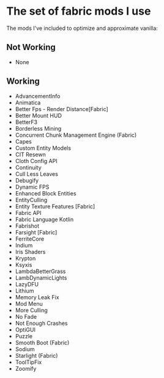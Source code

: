 # The set of fabric mods I use

The mods I've included to optimize and approximate vanilla:

## Not Working

* None

## Working

* AdvancementInfo
* Animatica
* Better Fps - Render Distance[Fabric]
* Better Mount HUD
* BetterF3
* Borderless Mining
* Concurrent Chunk Management Engine (Fabric)
* Capes
* Custom Entity Models
* CIT Resewn
* Cloth Config API
* Continuity
* Cull Less Leaves
* Debugify
* Dynamic FPS
* Enhanced Block Entities
* EntityCulling
* Entity Texture Features [Fabric]
* Fabric API
* Fabric Language Kotlin
* Fabrishot
* Farsight [Fabric]
* FerriteCore
* Indium
* Iris Shaders
* Krypton
* Ksyxis
* LambdaBetterGrass
* LambDynamicLights
* LazyDFU
* Lithium
* Memory Leak Fix
* Mod Menu
* More Culling
* No Fade
* Not Enough Crashes
* OptiGUI
* Puzzle
* Smooth Boot (Fabric)
* Sodium
* Starlight (Fabric)
* ToolTipFix
* Zoomify

